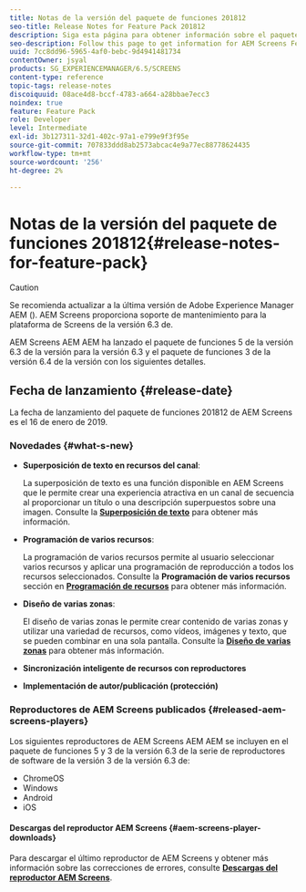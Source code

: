 ```yaml
---
title: Notas de la versión del paquete de funciones 201812
seo-title: Release Notes for Feature Pack 201812
description: Siga esta página para obtener información sobre el paquete de funciones de AEM Screens 201812 lanzado el 16 de enero de 2019.
seo-description: Follow this page to get information for AEM Screens Feature Pack 201812 released on January 16, 2019.
uuid: 7cc8dd96-5965-4af0-bebc-9d4941481734
contentOwner: jsyal
products: SG_EXPERIENCEMANAGER/6.5/SCREENS
content-type: reference
topic-tags: release-notes
discoiquuid: 08ace4d8-bccf-4783-a664-a28bbae7ecc3
noindex: true
feature: Feature Pack
role: Developer
level: Intermediate
exl-id: 3b127311-32d1-402c-97a1-e799e9f3f95e
source-git-commit: 707833ddd8ab2573abcac4e9a77ec88778624435
workflow-type: tm+mt
source-wordcount: '256'
ht-degree: 2%

---
```


# Notas de la versión del paquete de funciones 201812{#release-notes-for-feature-pack}

>[!CAUTION]
>
>Se recomienda actualizar a la última versión de Adobe Experience Manager AEM (). AEM Screens proporciona soporte de mantenimiento para la plataforma de Screens de la versión 6.3 de.

AEM Screens AEM AEM ha lanzado el paquete de funciones 5 de la versión 6.3 de la versión para la versión 6.3 y el paquete de funciones 3 de la versión 6.4 de la versión con los siguientes detalles.

## Fecha de lanzamiento {#release-date}

La fecha de lanzamiento del paquete de funciones 201812 de AEM Screens es el 16 de enero de 2019.

### Novedades {#what-s-new}

* **Superposición de texto en recursos del canal**:

   La superposición de texto es una función disponible en AEM Screens que le permite crear una experiencia atractiva en un canal de secuencia al proporcionar un título o una descripción superpuestos sobre una imagen. Consulte la [**Superposición de texto**](text-overlay.md) para obtener más información.

* **Programación de varios recursos**:

   La programación de varios recursos permite al usuario seleccionar varios recursos y aplicar una programación de reproducción a todos los recursos seleccionados. Consulte la **Programación de varios recursos** sección en **[Programación de recursos](asset-level-scheduling.md)** para obtener más información.

* **Diseño de varias zonas**:

   El diseño de varias zonas le permite crear contenido de varias zonas y utilizar una variedad de recursos, como vídeos, imágenes y texto, que se pueden combinar en una sola pantalla. Consulte la **[Diseño de varias zonas](multi-zone-layout-aem-screens.md)** para obtener más información.

* **Sincronización inteligente de recursos con reproductores**
* **Implementación de autor/publicación (protección)**

### Reproductores de AEM Screens publicados {#released-aem-screens-players}

Los siguientes reproductores de AEM Screens AEM AEM se incluyen en el paquete de funciones 5 y 3 de la versión 6.3 de la serie de reproductores de software de la versión 3 de la versión 6.3 de:

* ChromeOS
* Windows
* Android
* iOS

#### Descargas del reproductor AEM Screens {#aem-screens-player-downloads}

Para descargar el último reproductor de AEM Screens y obtener más información sobre las correcciones de errores, consulte [**Descargas del reproductor AEM Screens**](https://download.macromedia.com/screens/).
